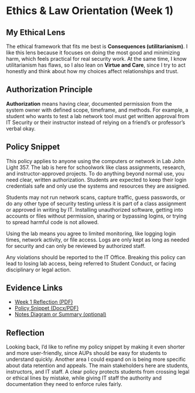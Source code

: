# Ethics & Law Orientation (Week 1)

## My Ethical Lens
The ethical framework that fits me best is **Consequences (utilitarianism)**. I like this lens because it focuses on doing the most good and minimizing harm, which feels practical for real security work. At the same time, I know utilitarianism has flaws, so I also lean on **Virtue and Care**, since I try to act honestly and think about how my choices affect relationships and trust.  

## Authorization Principle
**Authorization** means having clear, documented permission from the system owner with defined scope, timeframe, and methods. For example, a student who wants to test a lab network tool must get written approval from IT Security or their instructor instead of relying on a friend’s or professor’s verbal okay.  

## Policy Snippet
This policy applies to anyone using the computers or network in Lab John Light 357. The lab is here for schoolwork like class assignments, research, and instructor-approved projects. To do anything beyond normal use, you need clear, written authorization. Students are expected to keep their login credentials safe and only use the systems and resources they are assigned.  

Students may not run network scans, capture traffic, guess passwords, or do any other type of security testing unless it is part of a class assignment or approved in writing by IT. Installing unauthorized software, getting into accounts or files without permission, sharing or bypassing logins, or trying to spread harmful code is not allowed.  

Using the lab means you agree to limited monitoring, like logging login times, network activity, or file access. Logs are only kept as long as needed for security and can only be reviewed by authorized staff.  

Any violations should be reported to the IT Office. Breaking this policy can lead to losing lab access, being referred to Student Conduct, or facing disciplinary or legal action.  

## Evidence Links
- [Week 1 Reflection (PDF)](link-to-your-reflection)
- [Policy Snippet (Docx/PDF)](link-to-your-aup-file)
- [Notes Diagram or Summary (optional)](link-here)  

## Reflection
Looking back, I’d like to refine my policy snippet by making it even shorter and more user-friendly, since AUPs should be easy for students to understand quickly. Another area I could expand on is being more specific about data retention and appeals. The main stakeholders here are students, instructors, and IT staff. A clear policy protects students from crossing legal or ethical lines by mistake, while giving IT staff the authority and documentation they need to enforce rules fairly.  
